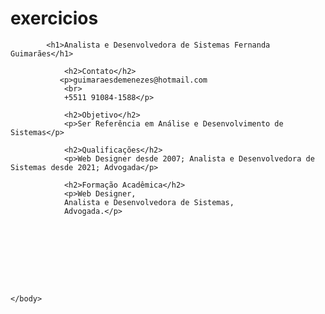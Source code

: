 # exercicios
<!DOCTYPE html>
<html lang="pt-br">
    <head>
        <meta charset="utf-8">
        <meta name="description" content="Currículo Analista e Desenvolvedora de Sistemas Fernanda Guimarães">
        <title>Analista e Desenvolvedora de Sistemas Fernanda Guimarães</title>
    </head>
        <body>
    
           
            <h1>Analista e Desenvolvedora de Sistemas Fernanda Guimarães</h1> 
            
                <h2>Contato</h2>
               <p>guimaraesdemenezes@hotmail.com 
                <br>
                +5511 91084-1588</p>

                <h2>Objetivo</h2>
                <p>Ser Referência em Análise e Desenvolvimento de Sistemas</p>

                <h2>Qualificações</h2>
                <p>Web Designer desde 2007; Analista e Desenvolvedora de Sistemas desde 2021; Advogada</p>

                <h2>Formação Acadêmica</h2>
                <p>Web Designer,
                Analista e Desenvolvedora de Sistemas,
                Advogada.</p>




    
        
        
        
        
    </body>



</html>

